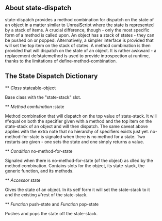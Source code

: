 About state-dispatch
--------------------

state-dispatch provides a method combination for dispatch on the state of an object in a matter similar to UnrealScript where the state is represented by a stack of items.
A crucial difference, though - only the most specific form of a method is called upon.
An object has a stack of states - they can be pushed on or popped. Alternatively, a simpler interface is provided that will set the top item on the stack of states.
A method combination is then provided that will dispatch on the state of an object. It is rather awkward - a replacement defstatemethod is used to provide introspection at runtime, thanks to the limitations of define-method-combination.

The State Dispatch Dictionary
-----------------------------

** *Class* stateable-object

Base class with the "state-stack" slot.

** *Method combination* :state

Method combination that will dispatch on the top value of state-stack. It will #'equal on both the specifier given with a method and the top item on the state-stack of an object and will then dispatch.
The same caveat above applies with the extra note that no hierarchy of specifiers exists just yet.
no-method-for-state is signaled when there is no method for a state. Two restarts are given - one sets the state and one simply returns a value.

** *Condition* no-method-for-state

Signaled when there is no-method-for-state (of the object) as clled by the method combination. Contains slots for the object, its state-stack, the generic function, and its methods.

** *Accessor* state

Gives the state of an object. In its setf form it will set the state-stack to it and the existing #'rest of the state-stack.

** *Function* push-state and *Function* pop-state

Pushes and pops the state off the state-stack.
